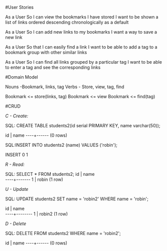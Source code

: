 #User Stories


As a User
So I can view the bookmarks I have stored
I want to be shown a list of links ordered descending chronologically as a default

As a User
So I can add new links to my bookmarks
I want a way to save a new link

As a User
So that I can easily find a link
I want to be able to add a tag to a bookmark group with other similar links

As a User
So I can find all links grouped by a particular tag
I want to be able to enter a tag and see the corresponding links

#Domain Model

Nouns -Bookmark, links, tag
Verbs - Store, view, tag, find

Bookmark <= store(links, tag)
Bookmark <= view
Bookmark <= find(tag)

#CRUD

*C - Create:*

SQL: CREATE TABLE students2(id serial PRIMARY KEY, name varchar(50));

id | name
----+------
(0 rows)

SQL:INSERT INTO students2 (name)
VALUES ('robin');

INSERT 0 1

*R - Read:*

SQL: SELECT * FROM students2;
 id | name  
----+-------
  1 | robin
(1 row)

*U - Update*

SQL: UPDATE students2 SET name = 'robin2' WHERE name = 'robin';

id |  name  
----+--------
 1 | robin2
(1 row)


*D - Delete*

SQL: DELETE FROM students2 WHERE name = 'robin2';

id | name
----+------
(0 rows)
